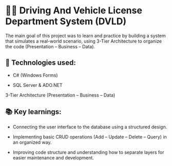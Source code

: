 # 🪪🚗 Driving And Vehicle License Department System (DVLD)
The main goal of this project was to learn and practice by building a system that simulates a real-world scenario, using 3-Tier Architecture to organize the code (Presentation – Business – Data).

## 🔧 Technologies used:

 - C# (Windows Forms)

 - SQL Server & ADO.NET

 3-Tier Architecture (Presentation – Business – Data)

## 📚 Key learnings:

- Connecting the user interface to the database using a structured design.

- Implementing basic CRUD operations (Add – Update – Delete – Query) in an organized way.

- Improving code structure and understanding how to separate layers for easier maintenance and development.
